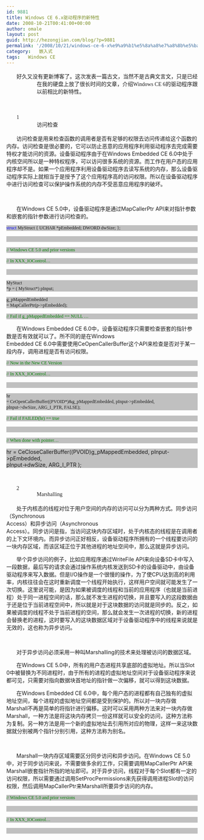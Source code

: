 ```yaml
---
id: 9881
title: Windows CE 6.x驱动程序的新特性
date: 2008-10-21T00:41:00+00:00
author: omale
layout: post
guid: http://hezongjian.com/blog/?p=9881
permalink: '/2008/10/21/windows-ce-6-x%e9%a9%b1%e5%8a%a8%e7%a8%8b%e5%ba%8f%e7%9a%84%e6%96%b0%e7%89%b9%e6%80%a7/'
category:   嵌入式  
tags:   Windows CE
---
```

<h3 style="margin-top:13.0pt;margin-right:0cm;margin-bottom:13.0pt;margin-left:
60.0pt;text-align:justify;text-justify:inter-ideograph;text-indent:-40.0pt;
mso-pagination:lines-together;page-break-after:avoid;mso-list:l0 level3 lfo2;
tab-stops:list 60.0pt;mso-layout-grid-align:none;vertical-align:baseline">
  <span class="Apple-style-span" style="font-family: 'Times New Roman'; font-size: 14px; font-weight: normal;">好久又没有更新博客了。这次发表一篇古文，当然不是古典文言文，只是已经在我的硬盘上放了很长时间的文章，介绍Windows CE 6的驱动程序跟以前相比的新特性。</span>
</h3>

<h3 style="margin-top:13.0pt;margin-right:0cm;margin-bottom:13.0pt;margin-left:
60.0pt;text-align:justify;text-justify:inter-ideograph;text-indent:-40.0pt;
mso-pagination:lines-together;page-break-after:avoid;mso-list:l0 level3 lfo2;
tab-stops:list 60.0pt;mso-layout-grid-align:none;vertical-align:baseline">
  <span class="Apple-style-span" style="font-family: 'Times New Roman'; font-size: 14px; font-weight: normal;"><br /></span>
</h3>

<h3 style="margin-top:13.0pt;margin-right:0cm;margin-bottom:13.0pt;margin-left:
60.0pt;text-align:justify;text-justify:inter-ideograph;text-indent:-40.0pt;
mso-pagination:lines-together;page-break-after:avoid;mso-list:l0 level3 lfo2;
tab-stops:list 60.0pt;mso-layout-grid-align:none;vertical-align:baseline">
  <a name="_Toc168642703"><span lang="EN-US" style="font-size:
10.5pt;mso-bidi-font-size:16.0pt;font-family:&quot;Times New Roman&quot;,&quot;serif&quot;;
mso-fareast-font-family:&quot;Times New Roman&quot;;mso-font-kerning:1.0pt;font-weight:
normal;mso-bidi-font-weight:bold"><span style="mso-list:Ignore">1<span style="font:7.0pt &quot;Times New Roman&quot;">           <br /> </span></span></span><span style="font-size:10.5pt;mso-bidi-font-size:
16.0pt;font-family:黑体;mso-ascii-font-family:&quot;Times New Roman&quot;;mso-hansi-font-family:
&quot;Times New Roman&quot;;mso-bidi-font-family:&quot;Times New Roman&quot;;mso-font-kerning:1.0pt;
font-weight:normal;mso-bidi-font-weight:bold">访问检查</span></a><span style="mso-bookmark:_Toc168642703"></span><span lang="EN-US" style="font-size:
10.5pt;mso-bidi-font-size:16.0pt;font-family:&quot;Times New Roman&quot;,&quot;serif&quot;;
mso-fareast-font-family:黑体;mso-font-kerning:1.0pt;font-weight:normal;
mso-bidi-font-weight:bold"><o:p></o:p></span>
</h3>

<p class="MsoNormal" style="text-indent:19.95pt;mso-char-indent-count:1.9">
  <span style="font-family:宋体;mso-ascii-font-family:&quot;Times New Roman&quot;;mso-hansi-font-family:
&quot;Times New Roman&quot;">访问检查是用来检查函数的调用者是否有足够的权限去访问传递给这个函数的内存。访问检查是很必要的，它可以防止恶意的应用程序利用驱动程序去完成需要特权才能访问的资源。设备驱动程序由于在</span><span lang="EN-US">Windows Embedded CE 6.0</span><span style="font-family:宋体;
mso-ascii-font-family:&quot;Times New Roman&quot;;mso-hansi-font-family:&quot;Times New Roman&quot;">中处于内核空间所以是一种特权程序，可以访问很多系统的资源。而工作在用户态的应用程序却不是。如果一个应用程序利用设备驱动程序去读写系统的内存，那么设备驱动程序实际上就相当于是授予了这个应用程序高的访问权限。所以在设备驱动程序中进行访问检查可以保护操作系统的内存不受恶意应用程序的破坏。</span>
</p>

<p class="MsoNormal" style="text-indent:19.95pt;mso-char-indent-count:1.9">
  <span lang="EN-US"><o:p> </o:p></span>
</p>

<p class="MsoNormal" style="text-indent:19.95pt;mso-char-indent-count:1.9">
  <span style="font-family:宋体;mso-ascii-font-family:&quot;Times New Roman&quot;;mso-hansi-font-family:
&quot;Times New Roman&quot;">在</span><span lang="EN-US">Windows CE 5.0</span><span style="font-family:宋体;mso-ascii-font-family:&quot;Times New Roman&quot;;mso-hansi-font-family:
&quot;Times New Roman&quot;">中，设备驱动程序是通过</span><span lang="EN-US">MapCallerPtr API</span><span style="font-family:宋体;mso-ascii-font-family:&quot;Times New Roman&quot;;mso-hansi-font-family:
&quot;Times New Roman&quot;">来对指针参数和嵌套的指针参数进行访问检查的。</span>
</p>

<p class="MsoNormal" align="left" style="text-align:left;background:silver;
text-autospace:none">
  <span lang="EN-US" style="font-size:9.0pt;font-family:新宋体;
mso-hansi-font-family:&quot;Times New Roman&quot;;color:blue;mso-font-kerning:0pt;
mso-no-proof:yes">struct</span><span lang="EN-US" style="font-size:9.0pt;
font-family:新宋体;mso-hansi-font-family:&quot;Times New Roman&quot;;mso-font-kerning:0pt;
mso-no-proof:yes"> MyStruct { UCHAR *pEmbedded; DWORD dwSize; };<o:p></o:p></span>
</p>

<p class="MsoNormal" align="left" style="text-align:left;background:silver;
text-autospace:none">
  <span lang="EN-US" style="font-size:9.0pt;font-family:新宋体;
mso-hansi-font-family:&quot;Times New Roman&quot;;mso-font-kerning:0pt;mso-no-proof:yes"><o:p> </o:p></span>
</p>

<p class="MsoNormal" align="left" style="text-align:left;background:silver;
text-autospace:none">
  <span lang="EN-US" style="font-size:9.0pt;font-family:新宋体;
mso-hansi-font-family:&quot;Times New Roman&quot;;color:green;mso-font-kerning:0pt;
mso-no-proof:yes">// Windows CE 5.0 and prior versions<o:p></o:p></span>
</p>

<p class="MsoNormal" align="left" style="text-align:left;background:silver;
text-autospace:none">
  <span lang="EN-US" style="font-size:9.0pt;font-family:新宋体;
mso-hansi-font-family:&quot;Times New Roman&quot;;color:green;mso-font-kerning:0pt;
mso-no-proof:yes">// In XXX_IOControl&#8230;<o:p></o:p></span>
</p>

<p class="MsoNormal" align="left" style="text-align:left;background:silver;
text-autospace:none">
  <span lang="EN-US" style="font-size:9.0pt;font-family:新宋体;
mso-hansi-font-family:&quot;Times New Roman&quot;;mso-font-kerning:0pt;mso-no-proof:yes"><o:p> </o:p></span>
</p>

<p class="MsoNormal" align="left" style="text-align:left;background:silver;
text-autospace:none">
  <span lang="EN-US" style="font-size:9.0pt;font-family:新宋体;
mso-hansi-font-family:&quot;Times New Roman&quot;;mso-font-kerning:0pt;mso-no-proof:yes">MyStuct<br /> *p = ( MyStruct*) pInput;<o:p></o:p></span>
</p>

<p class="MsoNormal" align="left" style="text-align:left;background:silver;
text-autospace:none">
  <span lang="EN-US" style="font-size:9.0pt;font-family:新宋体;
mso-hansi-font-family:&quot;Times New Roman&quot;;mso-font-kerning:0pt;mso-no-proof:yes">g_pMappedEmbedded<br /> = MapCallerPtr(p->pEmbedded);<o:p></o:p></span>
</p>

<p class="MsoNormal" align="left" style="text-align:left;background:silver;
text-autospace:none">
  <span lang="EN-US" style="font-size:9.0pt;font-family:新宋体;
mso-hansi-font-family:&quot;Times New Roman&quot;;color:green;mso-font-kerning:0pt;
mso-no-proof:yes">// Fail if g_pMappedEmbedded == NULL &#8230;<o:p></o:p></span>
</p>

<p class="MsoNormal" style="text-indent:19.95pt;mso-char-indent-count:1.9">
  <span style="font-family:宋体;mso-ascii-font-family:&quot;Times New Roman&quot;;mso-hansi-font-family:
&quot;Times New Roman&quot;">在</span><span lang="EN-US">Windows Embedded CE 6.0</span><span style="font-family:宋体;mso-ascii-font-family:&quot;Times New Roman&quot;;mso-hansi-font-family:
&quot;Times New Roman&quot;">中，设备驱动程序只需要检查嵌套的指针参数是否有效就可以了。所不同的是在</span><span lang="EN-US">Windows<br /> Embedded CE 6.0</span><span style="font-family:宋体;mso-ascii-font-family:&quot;Times New Roman&quot;;
mso-hansi-font-family:&quot;Times New Roman&quot;">中需要使用</span><span lang="EN-US">CeOpenCallerBuffer</span><span style="font-family:宋体;mso-ascii-font-family:&quot;Times New Roman&quot;;mso-hansi-font-family:
&quot;Times New Roman&quot;">这个</span><span lang="EN-US">API</span><span style="font-family:
宋体;mso-ascii-font-family:&quot;Times New Roman&quot;;mso-hansi-font-family:&quot;Times New Roman&quot;">来检查是否对于某一段内存，调用进程是否有访问权限。</span>
</p>

<p class="MsoNormal" align="left" style="text-align:left;background:silver;
text-autospace:none">
  <span lang="EN-US" style="font-size:9.0pt;font-family:新宋体;
mso-hansi-font-family:&quot;Times New Roman&quot;;color:green;mso-font-kerning:0pt;
mso-no-proof:yes">// Now in the New CE Version<o:p></o:p></span>
</p>

<p class="MsoNormal" align="left" style="text-align:left;background:silver;
text-autospace:none">
  <span lang="EN-US" style="font-size:9.0pt;font-family:新宋体;
mso-hansi-font-family:&quot;Times New Roman&quot;;color:green;mso-font-kerning:0pt;
mso-no-proof:yes">// In XXX_IOControl&#8230;<o:p></o:p></span>
</p>

<p class="MsoNormal" align="left" style="text-align:left;background:silver;
text-autospace:none">
  <span lang="EN-US" style="font-size:9.0pt;font-family:新宋体;
mso-hansi-font-family:&quot;Times New Roman&quot;;mso-font-kerning:0pt;mso-no-proof:yes"><o:p> </o:p></span>
</p>

<p class="MsoNormal" align="left" style="text-align:left;background:silver;
text-autospace:none">
  <span lang="EN-US" style="font-size:9.0pt;font-family:新宋体;
mso-hansi-font-family:&quot;Times New Roman&quot;;mso-font-kerning:0pt;mso-no-proof:yes">hr<br /> = CeOpenCallerBuffer((PVOID*)&g_pMappedEmbedded, pInput->pEmbedded,<br /> pInput->dwSize, ARG_I_PTR, FALSE);<o:p></o:p></span>
</p>

<p class="MsoNormal" align="left" style="text-align:left;background:silver;
text-autospace:none">
  <span lang="EN-US" style="font-size:9.0pt;font-family:新宋体;
mso-hansi-font-family:&quot;Times New Roman&quot;;color:green;mso-font-kerning:0pt;
mso-no-proof:yes">// Fail if FAILED(hr) == true<o:p></o:p></span>
</p>

<p class="MsoNormal" align="left" style="text-align:left;background:silver;
text-autospace:none">
  <span lang="EN-US" style="font-size:9.0pt;font-family:新宋体;
mso-hansi-font-family:&quot;Times New Roman&quot;;color:green;mso-font-kerning:0pt;
mso-no-proof:yes"><o:p> </o:p></span>
</p>

<p class="MsoNormal" align="left" style="text-align:left;background:silver;
text-autospace:none">
  <span lang="EN-US" style="font-size:9.0pt;font-family:新宋体;
mso-hansi-font-family:&quot;Times New Roman&quot;;color:green;mso-font-kerning:0pt;
mso-no-proof:yes">// When done with pointer&#8230;<o:p></o:p></span>
</p>

<p class="MsoNormal" align="left" style="text-align:left;background:silver;
text-autospace:none">
  <span lang="EN-US" style="mso-font-kerning:0pt;mso-no-proof:
yes">hr = CeCloseCallerBuffer((PVOID)g_pMappedEmbedded, pInput->pEmbedded,<br /> pInput->dwSize, ARG_I_PTR );<o:p></o:p></span>
</p>

<p class="MsoNormal">
  <span lang="EN-US" style="font-size:9.0pt;font-family:新宋体;
mso-hansi-font-family:&quot;Times New Roman&quot;;mso-font-kerning:0pt;mso-no-proof:yes"><o:p> </o:p></span>
</p>

<h3 style="margin-top:13.0pt;margin-right:0cm;margin-bottom:13.0pt;margin-left:
60.0pt;text-align:justify;text-justify:inter-ideograph;text-indent:-40.0pt;
mso-pagination:lines-together;page-break-after:avoid;mso-list:l0 level3 lfo2;
tab-stops:list 60.0pt;mso-layout-grid-align:none;vertical-align:baseline">
  <a name="_Toc168642704"><span lang="EN-US" style="font-size:
10.5pt;mso-bidi-font-size:16.0pt;font-family:&quot;Times New Roman&quot;,&quot;serif&quot;;
mso-fareast-font-family:&quot;Times New Roman&quot;;mso-font-kerning:1.0pt;font-weight:
normal;mso-bidi-font-weight:bold"><span style="mso-list:Ignore">2<span style="font:7.0pt &quot;Times New Roman&quot;">           <br /> </span></span></span><span lang="EN-US" style="font-size:10.5pt;
mso-bidi-font-size:16.0pt;font-family:&quot;Times New Roman&quot;,&quot;serif&quot;;mso-fareast-font-family:
黑体;mso-font-kerning:1.0pt;font-weight:normal;mso-bidi-font-weight:bold">Marshalling</span></a><span lang="EN-US" style="font-size:10.5pt;mso-bidi-font-size:16.0pt;font-family:&quot;Times New Roman&quot;,&quot;serif&quot;;
mso-fareast-font-family:黑体;mso-font-kerning:1.0pt;font-weight:normal;
mso-bidi-font-weight:bold"><o:p></o:p></span>
</h3>

<p class="MsoNormal" style="text-indent:19.95pt;mso-char-indent-count:1.9">
  <span style="font-family:宋体;mso-ascii-font-family:&quot;Times New Roman&quot;;mso-hansi-font-family:
&quot;Times New Roman&quot;">处于内核态的线程对位于用户空间的内存的访问可以分为两种方式。同步访问（</span><span lang="EN-US">Synchronous<br /> Access</span><span style="font-family:宋体;mso-ascii-font-family:&quot;Times New Roman&quot;;
mso-hansi-font-family:&quot;Times New Roman&quot;">）和异步访问（</span><span lang="EN-US">Asynchronous<br /> Access</span><span style="font-family:宋体;mso-ascii-font-family:&quot;Times New Roman&quot;;
mso-hansi-font-family:&quot;Times New Roman&quot;">）。同步访问是指，当访问这块内存区域时，处于内核态的线程是在调用者的上下文环境内。而异步访问正好相反，设备驱动程序所拥有的一个线程要访问的一块内存区域，而该区域正位于其他进程的地址空间中，那么这就是异步访问。</span>
</p>

<p class="MsoNormal" style="text-indent:19.95pt;mso-char-indent-count:1.9">
  <span style="font-family:宋体;mso-ascii-font-family:&quot;Times New Roman&quot;;mso-hansi-font-family:
&quot;Times New Roman&quot;">举个异步访问的例子，比如应用程序通过</span><span lang="EN-US">WriteFile API</span><span style="font-family:宋体;mso-ascii-font-family:&quot;Times New Roman&quot;;mso-hansi-font-family:
&quot;Times New Roman&quot;">来向设备</span><span lang="EN-US">SD</span><span style="font-family:
宋体;mso-ascii-font-family:&quot;Times New Roman&quot;;mso-hansi-font-family:&quot;Times New Roman&quot;">卡中写入一段数据，最后写的请求会通过操作系统内核发送到</span><span lang="EN-US">SD</span><span style="font-family:宋体;mso-ascii-font-family:&quot;Times New Roman&quot;;
mso-hansi-font-family:&quot;Times New Roman&quot;">卡的设备驱动中，由设备驱动程序来写入数据。但是</span><span lang="EN-US">I/O</span><span style="font-family:宋体;mso-ascii-font-family:&quot;Times New Roman&quot;;
mso-hansi-font-family:&quot;Times New Roman&quot;">操作是一个很慢的操作，为了使</span><span lang="EN-US">CPU</span><span style="font-family:宋体;mso-ascii-font-family:&quot;Times New Roman&quot;;mso-hansi-font-family:
&quot;Times New Roman&quot;">达到高的利用率，内核往往会在这时重新调度一个线程开始执行，这样用户空间就可能发生了一次切换。这里说可能，是因为如果被调度的线程和当前的应用程序（也就是当前进程）处于同一进程空间的话，那么就不发生进程的切换，并且要写入的这段数据由于还是位于当前进程空间中，所以就是对于这块数据的访问就是同步的。反之，如果被调度的线程不处于当前进程的空间，那么就会发生一次进程的切换，新的进程会替换老的进程，这时要写入的这块数据区域对于设备驱动程序中的线程来说就是无效的，这也称为异步访问。</span>
</p>

<p class="MsoNormal" style="text-indent:19.95pt;mso-char-indent-count:1.9">
  <span lang="EN-US"><o:p> </o:p></span>
</p>

<p class="MsoNormal" style="text-indent:19.95pt;mso-char-indent-count:1.9">
  <span style="font-family:宋体;mso-ascii-font-family:&quot;Times New Roman&quot;;mso-hansi-font-family:
&quot;Times New Roman&quot;">对于异步访问必须采用一种叫</span><span lang="EN-US">Marshalling</span><span style="font-family:宋体;mso-ascii-font-family:&quot;Times New Roman&quot;;mso-hansi-font-family:
&quot;Times New Roman&quot;">的技术来处理被访问的数据区域。</span>
</p>

<p class="MsoNormal" style="text-indent:19.95pt;mso-char-indent-count:1.9">
  <span style="font-family:宋体;mso-ascii-font-family:&quot;Times New Roman&quot;;mso-hansi-font-family:
&quot;Times New Roman&quot;">在</span><span lang="EN-US">Windows CE 5.0</span><span style="font-family:宋体;mso-ascii-font-family:&quot;Times New Roman&quot;;mso-hansi-font-family:
&quot;Times New Roman&quot;">中，所有的用户态进程共享底部的虚拟地址。所以当</span><span lang="EN-US">Slot 0</span><span style="font-family:宋体;mso-ascii-font-family:&quot;Times New Roman&quot;;mso-hansi-font-family:
&quot;Times New Roman&quot;">中被替换为不同进程时，由于所有的进程的虚拟地址空间对于设备驱动程序来说都可见，只需要对指向数据块首地址的指针做一次偏移，就可以得到这块数据。</span>
</p>

<p class="MsoNormal" style="text-indent:19.95pt;mso-char-indent-count:1.9">
  <span style="font-family:宋体;mso-ascii-font-family:&quot;Times New Roman&quot;;mso-hansi-font-family:
&quot;Times New Roman&quot;">在</span><span lang="EN-US">Windows Embedded CE 6.0</span><span style="font-family:宋体;mso-ascii-font-family:&quot;Times New Roman&quot;;mso-hansi-font-family:
&quot;Times New Roman&quot;">中，每个用户态的进程都有自己独有的虚拟地址空间，每个进程的虚拟地址空间都是受到保护的。所以对一块内存做</span><span lang="EN-US">Marshall</span><span style="font-family:宋体;mso-ascii-font-family:
&quot;Times New Roman&quot;;mso-hansi-font-family:&quot;Times New Roman&quot;">不再是简单的将指针进行偏移。这时可以采用两种方法来对一块内存做</span><span lang="EN-US">Marshall</span><span style="font-family:宋体;mso-ascii-font-family:
&quot;Times New Roman&quot;;mso-hansi-font-family:&quot;Times New Roman&quot;">，一种方法是将这块内存拷贝一份这样就可以安全的访问，这种方法称为复制。另一种方法是用一个新的虚拟地址去引用所对应的物理，这样一来这块数据就分别被两个指针分别引用，这种方法称为别名。</span>
</p>

<p class="MsoNormal" style="text-indent:19.95pt;mso-char-indent-count:1.9">
  <span lang="EN-US"><o:p> </o:p></span>
</p>

<p class="MsoNormal" style="text-indent:19.95pt;mso-char-indent-count:1.9">
  <span lang="EN-US">Marshall</span><span style="font-family:宋体;mso-ascii-font-family:
&quot;Times New Roman&quot;;mso-hansi-font-family:&quot;Times New Roman&quot;">一块内存区域需要区分同步访问和异步访问。在</span><span lang="EN-US">Windows CE 5.0</span><span style="font-family:宋体;mso-ascii-font-family:
&quot;Times New Roman&quot;;mso-hansi-font-family:&quot;Times New Roman&quot;">中，对于同步访问来说，不需要做多余的工作，只需要调用</span><span lang="EN-US">MapCallerPtr API</span><span style="font-family:宋体;mso-ascii-font-family:
&quot;Times New Roman&quot;;mso-hansi-font-family:&quot;Times New Roman&quot;">来</span><span lang="EN-US">Marshall</span><span style="font-family:宋体;mso-ascii-font-family:
&quot;Times New Roman&quot;;mso-hansi-font-family:&quot;Times New Roman&quot;">嵌套指针所指的地址即可。对于异步访问，线程对于每个</span><span lang="EN-US">Slot</span><span style="font-family:宋体;mso-ascii-font-family:&quot;Times New Roman&quot;;
mso-hansi-font-family:&quot;Times New Roman&quot;">都有一定的访问权限，所以需要通过调用</span><span lang="EN-US">SetProcPermissions</span><span style="font-family:宋体;mso-ascii-font-family:
&quot;Times New Roman&quot;;mso-hansi-font-family:&quot;Times New Roman&quot;">来先获得调用进程</span><span lang="EN-US">Slot</span><span style="font-family:宋体;mso-ascii-font-family:&quot;Times New Roman&quot;;
mso-hansi-font-family:&quot;Times New Roman&quot;">的访问权限，然后调用</span><span lang="EN-US">MapCallerPtr</span><span style="font-family:宋体;mso-ascii-font-family:&quot;Times New Roman&quot;;mso-hansi-font-family:
&quot;Times New Roman&quot;">来</span><span lang="EN-US">Marshall</span><span style="font-family:宋体;mso-ascii-font-family:&quot;Times New Roman&quot;;mso-hansi-font-family:
&quot;Times New Roman&quot;">所要异步访问的内存。</span>
</p>

<p class="MsoNormal" align="left" style="text-align:left;background:silver;
text-autospace:none">
  <span lang="EN-US" style="font-size:9.0pt;font-family:新宋体;
mso-hansi-font-family:&quot;Times New Roman&quot;;color:green;mso-font-kerning:0pt;
mso-no-proof:yes">// Windows CE 5.0 and prior versions<o:p></o:p></span>
</p>

<p class="MsoNormal" align="left" style="text-align:left;background:silver;
text-autospace:none">
  <span lang="EN-US" style="font-size:9.0pt;font-family:新宋体;
mso-hansi-font-family:&quot;Times New Roman&quot;;color:green;mso-font-kerning:0pt;
mso-no-proof:yes"><o:p> </o:p></span>
</p>

<p class="MsoNormal" align="left" style="text-align:left;background:silver;
text-autospace:none">
  <span lang="EN-US" style="font-size:9.0pt;font-family:新宋体;
mso-hansi-font-family:&quot;Times New Roman&quot;;color:green;mso-font-kerning:0pt;
mso-no-proof:yes">// In XXX_IOControl&#8230;<o:p></o:p></span>
</p>

<p class="MsoNormal" align="left" style="text-align:left;background:silver;
text-autospace:none">
  <span lang="EN-US" style="font-size:9.0pt;font-family:新宋体;
mso-hansi-font-family:&quot;Times New Roman&quot;;color:green;mso-font-kerning:0pt;
mso-no-proof:yes"><span style="mso-spacerun:yes">  </span></span><span lang="EN-US" style="font-size:9.0pt;font-family:新宋体;mso-hansi-font-family:&quot;Times New Roman&quot;;
mso-font-kerning:0pt;mso-no-proof:yes"><span style="mso-spacerun:yes" ... </p>